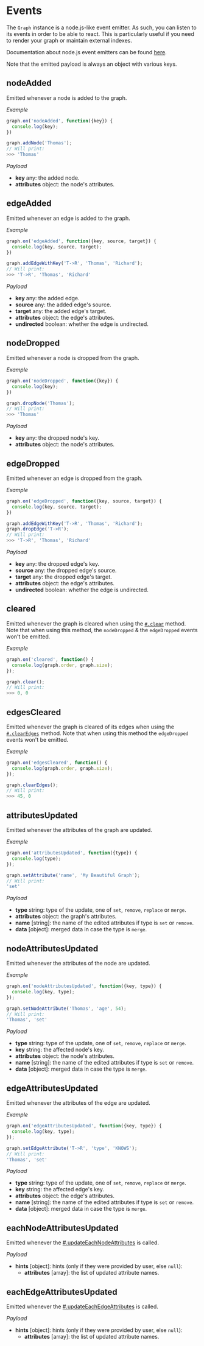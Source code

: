 # Events

The `Graph` instance is a node.js-like event emitter. As such, you can listen to its events in order to be able to react. This is particularly useful if you need to render your graph or maintain external indexes.

Documentation about node.js event emitters can be found [here](https://nodejs.org/api/events.html).

Note that the emitted payload is always an object with various keys.

## nodeAdded

Emitted whenever a node is added to the graph.

*Example*

```js
graph.on('nodeAdded', function({key}) {
  console.log(key);
})

graph.addNode('Thomas');
// Will print:
>>> 'Thomas'
```

*Payload*

* **key** <span class="code">any</span>: the added node.
* **attributes** <span class="code">object</span>: the node's attributes.

## edgeAdded

Emitted whenever an edge is added to the graph.

*Example*

```js
graph.on('edgeAdded', function({key, source, target}) {
  console.log(key, source, target);
})

graph.addEdgeWithKey('T->R', 'Thomas', 'Richard');
// Will print:
>>> 'T->R', 'Thomas', 'Richard'
```

*Payload*

* **key** <span class="code">any</span>: the added edge.
* **source** <span class="code">any</span>: the added edge's source.
* **target** <span class="code">any</span>: the added edge's target.
* **attributes** <span class="code">object</span>: the edge's attributes.
* **undirected** <span class="code">boolean</span>: whether the edge is undirected.

## nodeDropped

Emitted whenever a node is dropped from the graph.

*Example*

```js
graph.on('nodeDropped', function({key}) {
  console.log(key);
})

graph.dropNode('Thomas');
// Will print:
>>> 'Thomas'
```

*Payload*

* **key** <span class="code">any</span>: the dropped node's key.
* **attributes** <span class="code">object</span>: the node's attributes.

## edgeDropped

Emitted whenever an edge is dropped from the graph.

*Example*

```js
graph.on('edgeDropped', function({key, source, target}) {
  console.log(key, source, target);
})

graph.addEdgeWithKey('T->R', 'Thomas', 'Richard');
graph.dropEdge('T->R');
// Will print:
>>> 'T->R', 'Thomas', 'Richard'
```

*Payload*

* **key** <span class="code">any</span>: the dropped edge's key.
* **source** <span class="code">any</span>: the dropped edge's source.
* **target** <span class="code">any</span>: the dropped edge's target.
* **attributes** <span class="code">object</span>: the edge's attributes.
* **undirected** <span class="code">boolean</span>: whether the edge is undirected.

## cleared

Emitted whenever the graph is cleared when using the [`#.clear`](mutations.md#clear) method. Note that when using this method, the `nodeDropped` & the `edgeDropped` events won't be emitted.

*Example*

```js
graph.on('cleared', function() {
  console.log(graph.order, graph.size);
});

graph.clear();
// Will print:
>>> 0, 0
```

## edgesCleared

Emitted whenever the graph is cleared of its edges when using the [`#.clearEdges`](mutations.md#clearedges) method. Note that when using this method the `edgeDropped` events won't be emitted.

*Example*

```js
graph.on('edgesCleared', function() {
  console.log(graph.order, graph.size);
});

graph.clearEdges();
// Will print:
>>> 45, 0
```

## attributesUpdated

Emitted whenever the attributes of the graph are updated.

*Example*

```js
graph.on('attributesUpdated', function({type}) {
  console.log(type);
});

graph.setAttribute('name', 'My Beautiful Graph');
// Will print:
'set'
```

*Payload*

* **type** <span class="code">string</span>: type of the update, one of `set`, `remove`, `replace` or `merge`.
* **attributes** <span class="code">object</span>: the graph's attributes.
* **name** <span class="code">[string]</span>: the name of the edited attributes if type is `set` or `remove`.
* **data** <span class="code">[object]</span>: merged data in case the type is `merge`.

## nodeAttributesUpdated

Emitted whenever the attributes of the node are updated.

*Example*

```js
graph.on('nodeAttributesUpdated', function({key, type}) {
  console.log(key, type);
});

graph.setNodeAttribute('Thomas', 'age', 54);
// Will print:
'Thomas', 'set'
```

*Payload*

* **type** <span class="code">string</span>: type of the update, one of `set`, `remove`, `replace` or `merge`.
* **key** <span class="code">string</span>: the affected node's key.
* **attributes** <span class="code">object</span>: the node's attributes.
* **name** <span class="code">[string]</span>: the name of the edited attributes if type is `set` or `remove`.
* **data** <span class="code">[object]</span>: merged data in case the type is `merge`.

## edgeAttributesUpdated

Emitted whenever the attributes of the edge are updated.

*Example*

```js
graph.on('edgeAttributesUpdated', function({key, type}) {
  console.log(key, type);
});

graph.setEdgeAttribute('T->R', 'type', 'KNOWS');
// Will print:
'Thomas', 'set'
```

*Payload*

* **type** <span class="code">string</span>: type of the update, one of `set`, `remove`, `replace` or `merge`.
* **key** <span class="code">string</span>: the affected edge's key.
* **attributes** <span class="code">object</span>: the edge's attributes.
* **name** <span class="code">[string]</span>: the name of the edited attributes if type is `set` or `remove`.
* **data** <span class="code">[object]</span>: merged data in case the type is `merge`.

## eachNodeAttributesUpdated

Emitted whenever the [#.updateEachNodeAttributes](attributes.md#updateeachnodeattributes) is called.

*Payload*

* **hints** <span class="code">[object]</span>: hints (only if they were provided by user, else `null`):
  * **attributes** <span class="code">[array]</span>: the list of updated attribute names.

## eachEdgeAttributesUpdated

Emitted whenever the [#.updateEachEdgeAttributes](attributes.md#updateeachedgeattributes) is called.

*Payload*

* **hints** <span class="code">[object]</span>: hints (only if they were provided by user, else `null`):
  * **attributes** <span class="code">[array]</span>: the list of updated attribute names.
